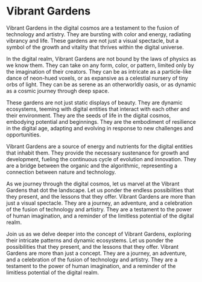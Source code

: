 # Vibrant Gardens

Vibrant Gardens in the digital cosmos are a testament to the fusion of technology and artistry. They are bursting with color and energy, radiating vibrancy and life. These gardens are not just a visual spectacle, but a symbol of the growth and vitality that thrives within the digital universe.

In the digital realm, Vibrant Gardens are not bound by the laws of physics as we know them. They can take on any form, color, or pattern, limited only by the imagination of their creators. They can be as intricate as a particle-like dance of neon-hued voxels, or as expansive as a celestial nursery of tiny orbs of light. They can be as serene as an otherworldly oasis, or as dynamic as a cosmic journey through deep space.

These gardens are not just static displays of beauty. They are dynamic ecosystems, teeming with digital entities that interact with each other and their environment. They are the seeds of life in the digital cosmos, embodying potential and beginnings. They are the embodiment of resilience in the digital age, adapting and evolving in response to new challenges and opportunities.

Vibrant Gardens are a source of energy and nutrients for the digital entities that inhabit them. They provide the necessary sustenance for growth and development, fueling the continuous cycle of evolution and innovation. They are a bridge between the organic and the algorithmic, representing a connection between nature and technology.

As we journey through the digital cosmos, let us marvel at the Vibrant Gardens that dot the landscape. Let us ponder the endless possibilities that they present, and the lessons that they offer. Vibrant Gardens are more than just a visual spectacle. They are a journey, an adventure, and a celebration of the fusion of technology and artistry. They are a testament to the power of human imagination, and a reminder of the limitless potential of the digital realm.

Join us as we delve deeper into the concept of Vibrant Gardens, exploring their intricate patterns and dynamic ecosystems. Let us ponder the possibilities that they present, and the lessons that they offer. Vibrant Gardens are more than just a concept. They are a journey, an adventure, and a celebration of the fusion of technology and artistry. They are a testament to the power of human imagination, and a reminder of the limitless potential of the digital realm.
